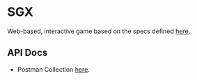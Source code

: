 # SGX

Web-based, interactive game based on the specs defined [here](https://github.com/OpeOnikute/project-ideas-and-specs/blob/master/ideas/sgx/sgx.md).

## API Docs
- Postman Collection [here](https://documenter.getpostman.com/view/6535687/S11NNHXH).